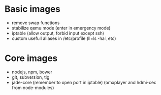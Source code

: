 
Basic images
============
- remove swap functions
- stabilize qemu mode (enter in emergency mode)
- iptable (allow output, forbid input except ssh)
- custom usefull aliases in /etc/profile (ll=ls -hal, etc)

Core images
===========
- nodejs, npm, bower
- git, subversion, tig
- jade-core (remember to open port in iptable) (omxplayer and hdmi-cec from node-modules)
